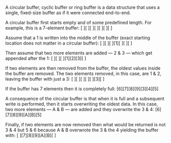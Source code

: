 A circular buffer, cyclic buffer or ring buffer is a data structure that uses a single, fixed-size buffer as if it were connected end-to-end.

A circular buffer first starts empty and of some predefined length. For example, this is a 7-element buffer:
[ ][ ][ ][ ][ ][ ][ ]

Assume that a 1 is written into the middle of the buffer (exact starting location does not matter in a circular buffer):
[ ][ ][ ][1][ ][ ][ ]

Then assume that two more elements are added — 2 & 3 — which get appended after the 1:
[ ][ ][ ][1][2][3][ ]

If two elements are then removed from the buffer, the oldest values inside the buffer are removed. The two elements removed, in this case, are 1 & 2, leaving the buffer with just a 3:
[ ][ ][ ][ ][ ][3][ ]

If the buffer has 7 elements then it is completely full:
[6][7][8][9][3][4][5]

A consequence of the circular buffer is that when it is full and a subsequent write is performed, then it starts overwriting the oldest data. In this case, two more elements — A & B — are added and they overwrite the 3 & 4:
[6][7][8][9][A][B][5]

Finally, if two elements are now removed then what would be returned is not 3 & 4 but 5 & 6 because A & B overwrote the 3 & the 4 yielding the buffer with:
[ ][7][8][9][A][B][ ]
